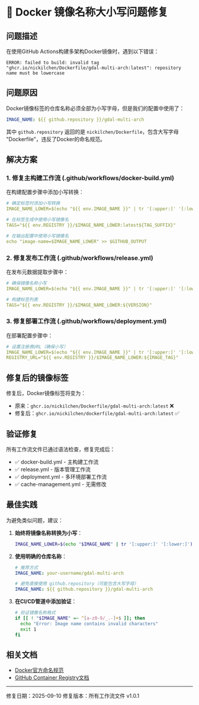 # 🔧 Docker 镜像名称大小写问题修复

## 问题描述

在使用GitHub Actions构建多架构Docker镜像时，遇到以下错误：

```
ERROR: failed to build: invalid tag "ghcr.io/nickilchen/Dockerfile/gdal-multi-arch:latest": repository name must be lowercase
```

## 问题原因

Docker镜像标签的仓库名称必须全部为小写字母，但是我们的配置中使用了：

```yaml
IMAGE_NAME: ${{ github.repository }}/gdal-multi-arch
```

其中 `github.repository` 返回的是 `nickilchen/Dockerfile`，包含大写字母 "Dockerfile"，违反了Docker的命名规范。

## 解决方案

### 1. 修复主构建工作流 (.github/workflows/docker-build.yml)

在构建配置步骤中添加小写转换：

```yaml
# 确定标签时添加小写转换
IMAGE_NAME_LOWER=$(echo "${{ env.IMAGE_NAME }}" | tr '[:upper:]' '[:lower:]')

# 在标签生成中使用小写镜像名
TAGS="${{ env.REGISTRY }}/$IMAGE_NAME_LOWER:latest${TAG_SUFFIX}"

# 在输出配置中使用小写镜像名
echo "image-name=$IMAGE_NAME_LOWER" >> $GITHUB_OUTPUT
```

### 2. 修复发布工作流 (.github/workflows/release.yml)

在发布元数据提取步骤中：

```yaml
# 确保镜像名称小写
IMAGE_NAME_LOWER=$(echo "${{ env.IMAGE_NAME }}" | tr '[:upper:]' '[:lower:]')

# 构建标签列表
TAGS="${{ env.REGISTRY }}/$IMAGE_NAME_LOWER:${VERSION}"
```

### 3. 修复部署工作流 (.github/workflows/deployment.yml)

在部署配置步骤中：

```yaml
# 设置注册表URL（确保小写）
IMAGE_NAME_LOWER=$(echo "${{ env.IMAGE_NAME }}" | tr '[:upper:]' '[:lower:]')
REGISTRY_URL="${{ env.REGISTRY }}/$IMAGE_NAME_LOWER:${IMAGE_TAG}"
```

## 修复后的镜像标签

修复后，Docker镜像标签将变为：

- 原来：`ghcr.io/nickilchen/Dockerfile/gdal-multi-arch:latest` ❌
- 修复后：`ghcr.io/nickilchen/dockerfile/gdal-multi-arch:latest` ✅

## 验证修复

所有工作流文件已通过语法检查，修复完成后：

- ✅ docker-build.yml - 主构建工作流
- ✅ release.yml - 版本管理工作流  
- ✅ deployment.yml - 多环境部署工作流
- ✅ cache-management.yml - 无需修改

## 最佳实践

为避免类似问题，建议：

1. **始终将镜像名称转换为小写**：
   ```bash
   IMAGE_NAME_LOWER=$(echo "$IMAGE_NAME" | tr '[:upper:]' '[:lower:]')
   ```

2. **使用明确的仓库名称**：
   ```yaml
   # 推荐方式
   IMAGE_NAME: your-username/gdal-multi-arch
   
   # 避免直接使用 github.repository（可能包含大写字母）
   IMAGE_NAME: ${{ github.repository }}/gdal-multi-arch
   ```

3. **在CI/CD管道中添加验证**：
   ```bash
   # 验证镜像名称格式
   if [[ ! "$IMAGE_NAME" =~ ^[a-z0-9/_.-]+$ ]]; then
     echo "Error: Image name contains invalid characters"
     exit 1
   fi
   ```

## 相关文档

- [Docker官方命名规范](https://docs.docker.com/engine/reference/commandline/tag/#description)
- [GitHub Container Registry文档](https://docs.github.com/en/packages/working-with-a-github-packages-registry/working-with-the-container-registry)

---

修复日期：2025-09-10
修复版本：所有工作流文件 v1.0.1